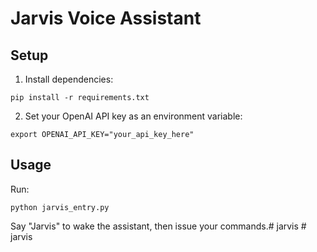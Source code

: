 # Jarvis Voice Assistant

## Setup

1. Install dependencies:
```
pip install -r requirements.txt
```

2. Set your OpenAI API key as an environment variable:
```
export OPENAI_API_KEY="your_api_key_here"
```

## Usage

Run:
```
python jarvis_entry.py
```

Say "Jarvis" to wake the assistant, then issue your commands.#   j a r v i s  
 #   j a r v i s  
 